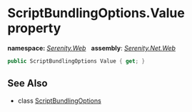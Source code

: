 # ScriptBundlingOptions.Value property
**namespace:** *[Serenity.Web](../../README.md#serenity.web-namespace)*   **assembly**: *[Serenity.Net.Web](../../README.md)*

```csharp
public ScriptBundlingOptions Value { get; }
```

## See Also

* class [ScriptBundlingOptions](../ScriptBundlingOptions.md)